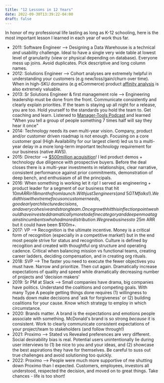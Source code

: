 ```yaml
---
title: "12 Lessons in 12 Years"
date: 2022-09-30T13:39:22-04:00
draft: false
---
```


In honor of my professional life lasting as long as K-12 schooling, here is the most important lesson I learned in each year of work thus far. 

* 2011: Software Engineer --> Designing a Data Warehouse is a technical *and* usability challenge. Ideal to have a single very wide table at lowest level of granularity (view or physical depending on database). Everyone mess up joins. Avoid duplicates. Pick descriptive and long column names. 
* 2012: Solutions Engineer --> Cohort analyses are extremely helpful in understanding your customers (e.g new/loss/gain/churn over time). When in high-SKU domains (e.g eCommerce) product [affinity analysis](/content/posts/understanding-affinity-analyses.md) is also extremely valuable. 
* 2013: Sr Solutions Engineer & first management role --> Engineering leadership must be done from the front. Communicate consistently and clearly explain priorities. If the team is staying up all night for a release, you are too. Hold yourself to the standards you hold the team to. Get coaching and learn. Listened to [Manager-Tools Podcast](https://www.manager-tools.com/) and learned "When you tell a group of people something 7 times half will say they hear it once"
* 2014: Technology needs its own multi-year vision. Company, product and/or customer driven roadmap is not enough. Focusing on a core customer goal (High Availability for our largest client) led us to a multi-year delay in a more long-term important technology requirement for our business (native AWS). 
* 2015: Director --> [$500million acquisition](https://www.wsj.com/articles/BL-VCDB-17485)! I led product demos + technology due diligence with prospective buyers. Before the deal closes there is a multi-year investments in relationships, clear narrative, consistent performance against prior commitments, demonstration of deep bench, and enthusiasm of all the principals. 
* 2016: When something is working let it rip! I served as engineering + product leader for a segment of our business that hit $10m ARR in 18 months from launch. With just 3 engineers (and ~5 GTM folks!). We did this with extreme focus on customer needs, good early architecture decisions, and a very cohesive and strong team. Once growth hit this inflection point we should have invested dramatically more to define category and deepen moat against incumbents who had more distribution. We grew business to ~$25m ARR but it could have been $100m+.
* 2017: VP --> Recognition is the ultimate incentive. Money is a critical form of recognition (especially in a competitive market!) but in the end most people strive for status and recognition. Culture is defined by recogition and created with thoughtful org structure and operating cadence. Critical when balancing mission vs functional teams, creating career ladders, deciding compensation, and in creating org rituals. 
* 2018: SVP --> The faster you need to execute the fewer objectives you must have. Narrow and prioritize. Then cut again. Dramatically increase expectations of quality and speed while dramatically decreasing number of projects and 'decision makers'
* 2019: Sr PM at Slack --> Small companies have drama, big companies have politics. Understand the coalitions and competing goals. With many Type A people getting things done requires (1) willingness to heads down make decisions and 'ask for forgiveness' or (2) building coalitions for your cause. Know which strategy to employ in which circumstance. 
* 2020: Brands matter. A brand is the expectations and emotions people associate with something. McDonald's brand is so strong *because* it is consistent. Work to clearly communicate consistent expectations of your project/team to stakeholders (and follow through!)
* 2021: Proximo --> Stated vs Revealed preferences are very different. Social desirability bias is real. Potential users unintentionally lie during user interviews to (1) be nice to you and your ideas, and (2) showcase the best aspirations they have for themselves. Be careful to suss out true challenges and avoid solutioning too quickly. 
* 2022: Proximo --> People were much more supportive of me shutting down Proximo than I expected. Customers, employees, investors all understood, respected the decision, and moved on to great things. Take chances - life is too short!